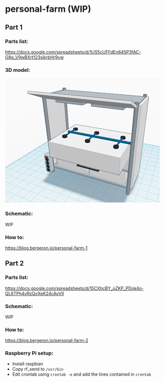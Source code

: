 # personal-farm (WIP)

## Part 1

### Parts list:

https://docs.google.com/spreadsheets/d/1US5cUFFdEn645P3fAC-G8g_V9wBXrt123sjkrbHr9vw

### 3D model:

![3d.png](3d.png)

### Schematic:

WIP

### How to:

https://blog.bergeron.io/personal-farm-1

## Part 2

### Parts list:

https://docs.google.com/spreadsheets/d/15CXhcBY_oZKP_PDok4o-QL6TPh4yRzQvXeK24cAvVII

### Schematic:

WIP

### How to:

https://blog.bergeron.io/personal-farm-2

### Raspberry Pi setup:

- Install raspbian
- Copy rf_send to `/usr/bin`
- Edit crontab using `crontab -e` and add the lines contained in `crontab`
